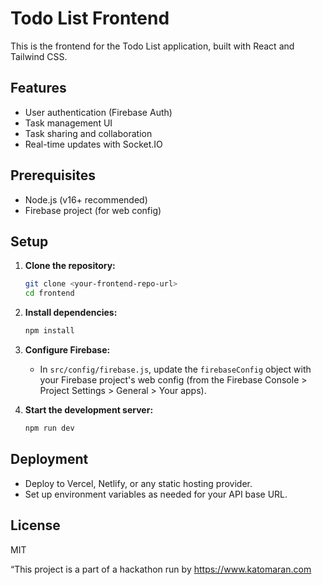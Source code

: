 # Todo List Frontend

This is the frontend for the Todo List application, built with React and Tailwind CSS.

## Features
- User authentication (Firebase Auth)
- Task management UI
- Task sharing and collaboration
- Real-time updates with Socket.IO

## Prerequisites
- Node.js (v16+ recommended)
- Firebase project (for web config)

## Setup

1. **Clone the repository:**
   ```sh
   git clone <your-frontend-repo-url>
   cd frontend
   ```

2. **Install dependencies:**
   ```sh
   npm install
   ```

3. **Configure Firebase:**
   - In `src/config/firebase.js`, update the `firebaseConfig` object with your Firebase project's web config (from the Firebase Console > Project Settings > General > Your apps).

4. **Start the development server:**
   ```sh
   npm run dev
   ```

## Deployment
- Deploy to Vercel, Netlify, or any static hosting provider.
- Set up environment variables as needed for your API base URL.

## License
MIT



“This project is a part of a hackathon run by
https://www.katomaran.com
